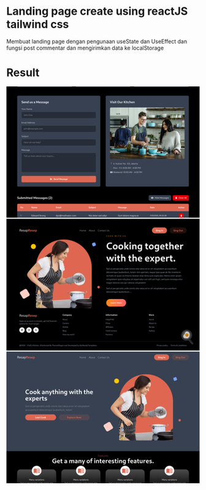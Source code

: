 # Landing page create using reactJS tailwind css
Membuat landing page dengan pengunaan useState dan UseEffect dan fungsi post commentar dan mengirimkan data ke localStorage

# Result

![alt text](</public/images/localhost_5173_about (3).png>) 
![alt text](</public/images/localhost_5173_about (1).png>) 
![alt text](</public/images/localhost_5173_about.png>)
